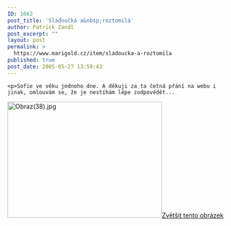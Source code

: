```yaml
---
ID: 1662
post_title: 'Slaďoučká a&nbsp;roztomilá'
author: Patrick Zandl
post_excerpt: ""
layout: post
permalink: >
  https://www.marigold.cz/item/sladoucka-a-roztomila
published: true
post_date: 2005-05-27 13:59:43
---
```

	<p>Sofie ve věku jednoho dne. A děkuji za ta četná přání na webu i jinak, omlouvám se, že je nestíhám lépe zodpovědět...
</p><div class="box"><img src="/wp-content/uploads/1/thumb-366318114.jpg" alt="Obraz(38).jpg" width="350" height="262" /><a href="/wp-content/uploads/1/mms-366318114.jpg" title="Zvětšit tento obrázek" onclick="window.open('/wp-content/1/mms-366318114.jpg','Zvětšit tento obrázek','width=640,height=480,directories=no,location=no,menubar=no,scrollbars=no,status=no,toolbar=no,resizable=no');return false">Zvětšit tento obrázek</a></div>